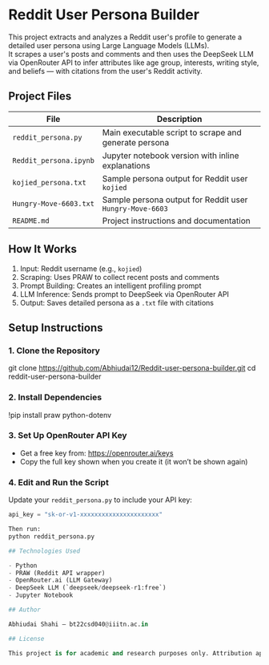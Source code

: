 # Reddit User Persona Builder

This project extracts and analyzes a Reddit user's profile to generate a detailed user persona using Large Language Models (LLMs).  
It scrapes a user's posts and comments and then uses the DeepSeek LLM via OpenRouter API to infer attributes like age group, interests, writing style, and beliefs — with citations from the user's Reddit activity.

## Project Files

| File                    | Description                                                              |
|-------------------------|--------------------------------------------------------------------------|
| `reddit_persona.py`     | Main executable script to scrape and generate persona                   |
| `Reddit_persona.ipynb`  | Jupyter notebook version with inline explanations                       |
| `kojied_persona.txt`    | Sample persona output for Reddit user `kojied`                          |
| `Hungry-Move-6603.txt`  | Sample persona output for Reddit user `Hungry-Move-6603`                |
| `README.md`             | Project instructions and documentation                                  |

## How It Works

1. Input: Reddit username (e.g., `kojied`)
2. Scraping: Uses PRAW to collect recent posts and comments
3. Prompt Building: Creates an intelligent profiling prompt
4. LLM Inference: Sends prompt to DeepSeek via OpenRouter API
5. Output: Saves detailed persona as a `.txt` file with citations

## Setup Instructions

### 1. Clone the Repository

git clone https://github.com/Abhiudai12/Reddit-user-persona-builder.git
cd reddit-user-persona-builder


### 2. Install Dependencies
!pip install praw python-dotenv

### 3. Set Up OpenRouter API Key

- Get a free key from: https://openrouter.ai/keys
- Copy the full key shown when you create it (it won’t be shown again)

### 4. Edit and Run the Script

Update your `reddit_persona.py` to include your API key:

```python
api_key = "sk-or-v1-xxxxxxxxxxxxxxxxxxxxxx"

Then run:
python reddit_persona.py

## Technologies Used

- Python  
- PRAW (Reddit API wrapper)  
- OpenRouter.ai (LLM Gateway)  
- DeepSeek LLM (`deepseek/deepseek-r1:free`)  
- Jupyter Notebook  

## Author

Abhiudai Shahi – bt22csd040@iiitn.ac.in

## License

This project is for academic and research purposes only. Attribution appreciated.
